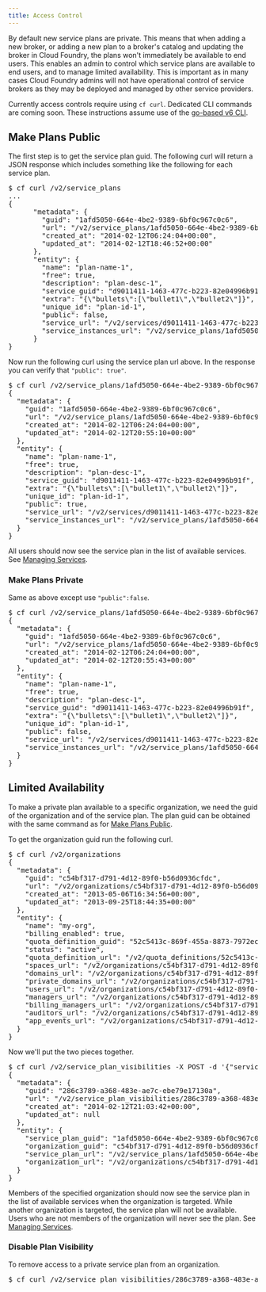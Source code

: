 ```yaml
---
title: Access Control
---
```


By default new service plans are private. This means that when adding a new broker, or adding a new plan to a broker's catalog and updating the broker in Cloud Foundry, the plans won't immediately be available to end users. This enables an admin to control which service plans are available to end users, and to manage limited availability. This is important as in many cases Cloud Foundry admins will not have operational control of service brokers as they may be deployed and managed by other service providers.  

Currently access controls require using `cf curl`. Dedicated CLI commands are coming soon. These instructions assume use of the [go-based v6 CLI](https://github.com/cloudfoundry/cli). 

## <a id='make-plans-public'></a>Make Plans Public ##

The first step is to get the service plan guid. The following curl will return a JSON response which includes something like the following for each service plan.

<pre class="terminal">
$ cf curl /v2/service_plans
...
{
      "metadata": {
        "guid": "1afd5050-664e-4be2-9389-6bf0c967c0c6",
        "url": "/v2/service_plans/1afd5050-664e-4be2-9389-6bf0c967c0c6",
        "created_at": "2014-02-12T06:24:04+00:00",
        "updated_at": "2014-02-12T18:46:52+00:00"
      },
      "entity": {
        "name": "plan-name-1",
        "free": true,
        "description": "plan-desc-1",
        "service_guid": "d9011411-1463-477c-b223-82e04996b91f",
        "extra": "{\"bullets\":[\"bullet1\",\"bullet2\"]}",
        "unique_id": "plan-id-1",
        "public": false,
        "service_url": "/v2/services/d9011411-1463-477c-b223-82e04996b91f",
        "service_instances_url": "/v2/service_plans/1afd5050-664e-4be2-9389-6bf0c967c0c6/service_instances"
      }
}
</pre>

Now run the following curl using the service plan url above. In the response you can verify that `"public": true"`.

<pre class="terminal">
$ cf curl /v2/service_plans/1afd5050-664e-4be2-9389-6bf0c967c0c6 -X PUT -d '{"public":true}'
{
  "metadata": {
    "guid": "1afd5050-664e-4be2-9389-6bf0c967c0c6",
    "url": "/v2/service_plans/1afd5050-664e-4be2-9389-6bf0c967c0c6",
    "created_at": "2014-02-12T06:24:04+00:00",
    "updated_at": "2014-02-12T20:55:10+00:00"
  },
  "entity": {
    "name": "plan-name-1",
    "free": true,
    "description": "plan-desc-1",
    "service_guid": "d9011411-1463-477c-b223-82e04996b91f",
    "extra": "{\"bullets\":[\"bullet1\",\"bullet2\"]}",
    "unique_id": "plan-id-1",
    "public": true,
    "service_url": "/v2/services/d9011411-1463-477c-b223-82e04996b91f",
    "service_instances_url": "/v2/service_plans/1afd5050-664e-4be2-9389-6bf0c967c0c6/service_instances"
  }
}
</pre>

All users should now see the service plan in the list of available services. See [Managing Services](../../../using/services/managing-services.html).

### <a id='make-plans-private'></a>Make Plans Private ###

Same as above except use `"public":false`.

<pre class="terminal">
$ cf curl /v2/service_plans/1afd5050-664e-4be2-9389-6bf0c967c0c6 -X PUT -d '{"public":false}'
{
  "metadata": {
    "guid": "1afd5050-664e-4be2-9389-6bf0c967c0c6",
    "url": "/v2/service_plans/1afd5050-664e-4be2-9389-6bf0c967c0c6",
    "created_at": "2014-02-12T06:24:04+00:00",
    "updated_at": "2014-02-12T20:55:43+00:00"
  },
  "entity": {
    "name": "plan-name-1",
    "free": true,
    "description": "plan-desc-1",
    "service_guid": "d9011411-1463-477c-b223-82e04996b91f",
    "extra": "{\"bullets\":[\"bullet1\",\"bullet2\"]}",
    "unique_id": "plan-id-1",
    "public": false,
    "service_url": "/v2/services/d9011411-1463-477c-b223-82e04996b91f",
    "service_instances_url": "/v2/service_plans/1afd5050-664e-4be2-9389-6bf0c967c0c6/service_instances"
  }
}
</pre>

## <a id='limited-availability'></a>Limited Availability ##

To make a private plan available to a specific organization, we need the guid of the organization and of the service plan. The plan guid can be obtained with the same command as for [Make Plans Public](#make-plans-public). 

To get the organization guid run the following curl.

<pre class="terminal">
$ cf curl /v2/organizations
{
  "metadata": {
    "guid": "c54bf317-d791-4d12-89f0-b56d0936cfdc",
    "url": "/v2/organizations/c54bf317-d791-4d12-89f0-b56d0936cfdc",
    "created_at": "2013-05-06T16:34:56+00:00",
    "updated_at": "2013-09-25T18:44:35+00:00"
  },
  "entity": {
    "name": "my-org",
    "billing_enabled": true,
    "quota_definition_guid": "52c5413c-869f-455a-8873-7972ecb85ca8",
    "status": "active",
    "quota_definition_url": "/v2/quota_definitions/52c5413c-869f-455a-8873-7972ecb85ca8",
    "spaces_url": "/v2/organizations/c54bf317-d791-4d12-89f0-b56d0936cfdc/spaces",
    "domains_url": "/v2/organizations/c54bf317-d791-4d12-89f0-b56d0936cfdc/domains",
    "private_domains_url": "/v2/organizations/c54bf317-d791-4d12-89f0-b56d0936cfdc/private_domains",
    "users_url": "/v2/organizations/c54bf317-d791-4d12-89f0-b56d0936cfdc/users",
    "managers_url": "/v2/organizations/c54bf317-d791-4d12-89f0-b56d0936cfdc/managers",
    "billing_managers_url": "/v2/organizations/c54bf317-d791-4d12-89f0-b56d0936cfdc/billing_managers",
    "auditors_url": "/v2/organizations/c54bf317-d791-4d12-89f0-b56d0936cfdc/auditors",
    "app_events_url": "/v2/organizations/c54bf317-d791-4d12-89f0-b56d0936cfdc/app_events"
  }
}
</pre>

Now we'll put the two pieces together.

<pre class="terminal">
$ cf curl /v2/service_plan_visibilities -X POST -d '{"service_plan_guid":"1afd5050-664e-4be2-9389-6bf0c967c0c6","organization_guid":"c54bf317-d791-4d12-89f0-b56d0936cfdc"}'
{
  "metadata": {
    "guid": "286c3789-a368-483e-ae7c-ebe79e17130a",
    "url": "/v2/service_plan_visibilities/286c3789-a368-483e-ae7c-ebe79e17130a",
    "created_at": "2014-02-12T21:03:42+00:00",
    "updated_at": null
  },
  "entity": {
    "service_plan_guid": "1afd5050-664e-4be2-9389-6bf0c967c0c6",
    "organization_guid": "c54bf317-d791-4d12-89f0-b56d0936cfdc",
    "service_plan_url": "/v2/service_plans/1afd5050-664e-4be2-9389-6bf0c967c0c6",
    "organization_url": "/v2/organizations/c54bf317-d791-4d12-89f0-b56d0936cfdc"
  }
}
</pre>

Members of the specified organization should now see the service plan in the list of available services when the organization is targeted. While another organization is targeted, the service plan will not be available. Users who are not members of the organization will never see the plan. See [Managing Services](../../../using/services/managing-services.html).   

### <a id='delete-plan-visibility'></a>Disable Plan Visibility ###

To remove access to a private service plan from an organization.

<pre class="terminal">
$ cf curl /v2/service_plan_visibilities/286c3789-a368-483e-ae7c-ebe79e17130a -X DELETE
</pre>
